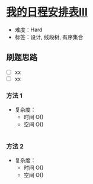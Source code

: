# [我的日程安排表III](https://leetcode-cn.com/problems/my-calendar-iii/)

- 难度：Hard
- 标签：设计, 线段树, 有序集合

## 刷题思路

- [ ] xx
- [ ] xx

### 方法 1

- 复杂度：
    - 时间 O()
    - 空间 O()

``` js

```

### 方法 2

- 复杂度：
    - 时间 O()
    - 空间 O()

``` js

```
